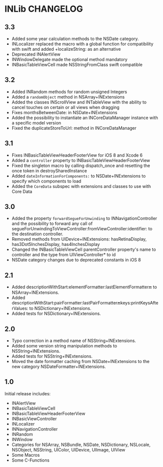 # INLib CHANGELOG

## 3.3

- Added some year calculation methods to the NSDate category.
- INLocalizer replaced the macro with a global function for compatibility with swift and added +localizeString: as an alternative
- Deprecated INAlertView
- INWindowDelegate made the optional method mandatory
- INBasicTableViewCell made NSStringFromClass swift compatible


## 3.2

- Added INRandom methods for random unsigned Integers
- Added a `randomObject` method in NSArray+INExtensions
- Added the classes INScrollView and INTableView with the ability to cancel touches on certain or all views when dragging
- Fixes monthsBetweenDate: in NSDate+INExtensions
- Added the possibility to instantiate an INCoreDataManager instance with a specific model version
- Fixed the duplicateStoreToUrl: method in INCoreDataManager


## 3.1

- Fixes INBasicTableViewHeaderFooterView for iOS 8 and Xcode 6
- Added a `controller` property to INBasicTableViewHeaderFooterView
- Fixed the singleton macro by calling dispatch_once and resetting the once token in destroySharedInstance
- Added `dateInformationForComponents:` to NSDate+INExtensions to specify which components to load
- Added the `CoreData` subspec with extensions and classes to use with Core Data


## 3.0

- Added the property `forwardSegueForUnwinding` to INNavigationController and the possibility to forward any call of segueForUnwindingToViewController:fromViewController:identifier: to the destination controller.
- Removed methods from UIDevice+INExtensions: hasRetinaDisplay, has3Dot5InchesDisplay, has4InchesDisplay
- Changed the INBasicTableViewCell parentController property's name to controller and the type from UIViewController* to id
- NSDate category changes due to deprecated constants in iOS 8


## 2.1

- Added descriptionWithStart:elementFormatter:lastElementFormatter:end: to NSArray+INExtensions.
- Added descriptionWithStart:pairFormatter:lastPairFormatter:end:keys:printKeysAfterValues: to NSDictionary+INExtensions.
- Added tests for NSDictionary+INExtensions.


## 2.0

- Typo correction in a method name of NSString+INExtensions.
- Added some version string manipulation methods to NSString+INExtensions.
- Added tests for NSString+INExtensions.
- Moved the date formatter caching from NSDate+INExtensions to the new category NSDateFormatter+INExtensions.


## 1.0

Initial release includes:
- INAlertView
- INBasicTableViewCell
- INBasicTableViewHeaderFooterView
- INBasicViewController
- INLocalizer
- INNavigationController
- INRandom
- INWindow
- Categories for NSArray, NSBundle, NSDate, NSDictionary, NSLocale, NSObject, NSString, UIColor, UIDevice, UIImage, UIView
- Some Macros
- Some C-Functions
